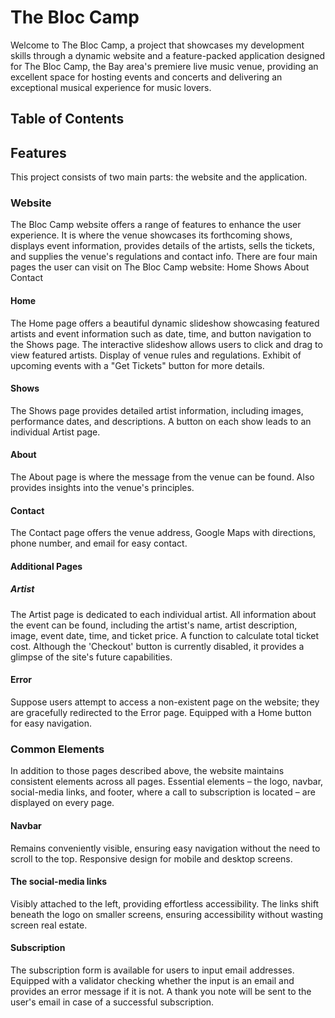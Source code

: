# The Bloc Camp

Welcome to The Bloc Camp, a project that showcases my development skills through a dynamic website and a feature-packed application designed for The Bloc Camp, the Bay area's premiere live music venue, providing an excellent space for hosting events and concerts and delivering an exceptional musical experience for music lovers.

## Table of Contents

## Features

This project consists of two main parts: the website and the application.

### Website

The Bloc Camp website offers a range of features to enhance the user experience. It is where the venue showcases its forthcoming shows, displays event information, provides details of the artists, sells the tickets, and supplies the venue's regulations and contact info. There are four main pages the user can visit on The Bloc Camp website:
Home
Shows
About
Contact

#### Home

The Home page offers a beautiful dynamic slideshow showcasing featured artists and event information such as date, time, and button navigation to the Shows page.
The interactive slideshow allows users to click and drag to view featured artists.
Display of venue rules and regulations.
Exhibit of upcoming events with a "Get Tickets" button for more details.

#### Shows

The Shows page provides detailed artist information, including images, performance dates, and descriptions.
A button on each show leads to an individual Artist page.

#### About

The About page is where the message from the venue can be found.
Also provides insights into the venue's principles.

#### Contact

The Contact page offers the venue address, Google Maps with directions, phone number, and email for easy contact.

#### Additional Pages

##### Artist

The Artist page is dedicated to each individual artist.
All information about the event can be found, including the artist's name, artist description, image, event date, time, and ticket price.
A function to calculate total ticket cost.
Although the 'Checkout' button is currently disabled, it provides a glimpse of the site's future capabilities.

#### Error

Suppose users attempt to access a non-existent page on the website; they are gracefully redirected to the Error page.
Equipped with a Home button for easy navigation.

### Common Elements

In addition to those pages described above, the website maintains consistent elements across all pages. Essential elements – the logo, navbar, social-media links, and footer, where a call to subscription is located – are displayed on every page.

#### Navbar

Remains conveniently visible, ensuring easy navigation without the need to scroll to the top.
Responsive design for mobile and desktop screens.

#### The social-media links

Visibly attached to the left, providing effortless accessibility.
The links shift beneath the logo on smaller screens, ensuring accessibility without wasting screen real estate.

#### Subscription

The subscription form is available for users to input email addresses.
Equipped with a validator checking whether the input is an email and provides an error message if it is not.
A thank you note will be sent to the user's email in case of a successful subscription.
